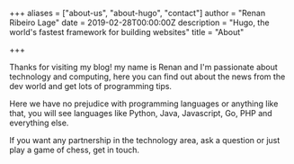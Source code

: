 +++
aliases = ["about-us", "about-hugo", "contact"]
author = "Renan Ribeiro Lage"
date = 2019-02-28T00:00:00Z
description = "Hugo, the world's fastest framework for building websites"
title = "About"

+++

Thanks for visiting my blog! my name is Renan and I'm passionate about technology and computing, here you can find out about the news from the dev world and get lots of programming tips.

Here we have no prejudice with programming languages ​​or anything like that, you will see languages ​​like Python, Java, Javascript, Go, PHP and everything else.

  
If you want any partnership in the technology area, ask a question or just play a game of chess, get in touch.